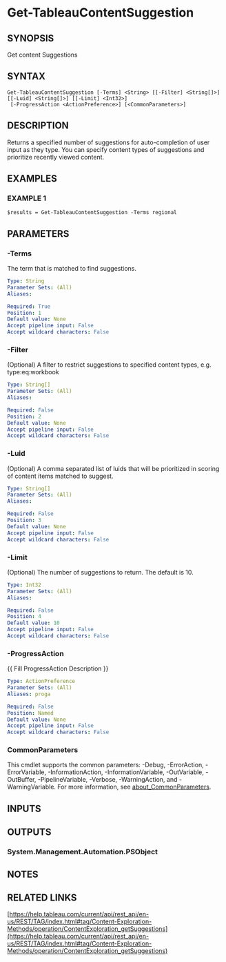 # Get-TableauContentSuggestion

## SYNOPSIS
Get content Suggestions

## SYNTAX

```
Get-TableauContentSuggestion [-Terms] <String> [[-Filter] <String[]>] [[-Luid] <String[]>] [[-Limit] <Int32>]
 [-ProgressAction <ActionPreference>] [<CommonParameters>]
```

## DESCRIPTION
Returns a specified number of suggestions for auto-completion of user input as they type.
You can specify content types of suggestions and prioritize recently viewed content.

## EXAMPLES

### EXAMPLE 1
```
$results = Get-TableauContentSuggestion -Terms regional
```

## PARAMETERS

### -Terms
The term that is matched to find suggestions.

```yaml
Type: String
Parameter Sets: (All)
Aliases:

Required: True
Position: 1
Default value: None
Accept pipeline input: False
Accept wildcard characters: False
```

### -Filter
(Optional) A filter to restrict suggestions to specified content types, e.g.
type:eq:workbook

```yaml
Type: String[]
Parameter Sets: (All)
Aliases:

Required: False
Position: 2
Default value: None
Accept pipeline input: False
Accept wildcard characters: False
```

### -Luid
(Optional) A comma separated list of luids that will be prioritized in scoring of content items matched to suggest.

```yaml
Type: String[]
Parameter Sets: (All)
Aliases:

Required: False
Position: 3
Default value: None
Accept pipeline input: False
Accept wildcard characters: False
```

### -Limit
(Optional) The number of suggestions to return.
The default is 10.

```yaml
Type: Int32
Parameter Sets: (All)
Aliases:

Required: False
Position: 4
Default value: 10
Accept pipeline input: False
Accept wildcard characters: False
```

### -ProgressAction
{{ Fill ProgressAction Description }}

```yaml
Type: ActionPreference
Parameter Sets: (All)
Aliases: proga

Required: False
Position: Named
Default value: None
Accept pipeline input: False
Accept wildcard characters: False
```

### CommonParameters
This cmdlet supports the common parameters: -Debug, -ErrorAction, -ErrorVariable, -InformationAction, -InformationVariable, -OutVariable, -OutBuffer, -PipelineVariable, -Verbose, -WarningAction, and -WarningVariable. For more information, see [about_CommonParameters](http://go.microsoft.com/fwlink/?LinkID=113216).

## INPUTS

## OUTPUTS

### System.Management.Automation.PSObject
## NOTES

## RELATED LINKS

[https://help.tableau.com/current/api/rest_api/en-us/REST/TAG/index.html#tag/Content-Exploration-Methods/operation/ContentExploration_getSuggestions](https://help.tableau.com/current/api/rest_api/en-us/REST/TAG/index.html#tag/Content-Exploration-Methods/operation/ContentExploration_getSuggestions)

